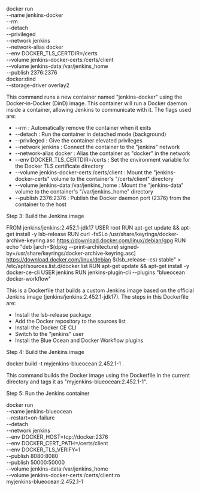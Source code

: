 docker run \
  --name jenkins-docker \
  --rm \
  --detach \
  --privileged \
  --network jenkins \
  --network-alias docker \
  --env DOCKER_TLS_CERTDIR=/certs \
  --volume jenkins-docker-certs:/certs/client \
  --volume jenkins-data:/var/jenkins_home \
  --publish 2376:2376 \
  docker:dind \
  --storage-driver overlay2

This command runs a new container named "jenkins-docker" using the Docker-in-Docker (DinD) image. This container will run a Docker daemon inside a container, allowing Jenkins to communicate with it. The flags used are:

- --rm : Automatically remove the container when it exits
- --detach : Run the container in detached mode (background)
- --privileged : Give the container elevated privileges
- --network jenkins : Connect the container to the "jenkins" network
- --network-alias docker : Alias the container as "docker" in the network
- --env DOCKER_TLS_CERTDIR=/certs : Set the environment variable for the Docker TLS certificate directory
- --volume jenkins-docker-certs:/certs/client : Mount the "jenkins-docker-certs" volume to the container's "/certs/client" directory
- --volume jenkins-data:/var/jenkins_home : Mount the "jenkins-data" volume to the container's "/var/jenkins_home" directory
- --publish 2376:2376 : Publish the Docker daemon port (2376) from the container to the host

Step 3: Build the Jenkins image

FROM jenkins/jenkins:2.452.1-jdk17
USER root
RUN apt-get update && apt-get install -y lsb-release
RUN curl -fsSLo /usr/share/keyrings/docker-archive-keyring.asc https://download.docker.com/linux/debian/gpg
RUN echo "deb [arch=$(dpkg --print-architecture) signed-by=/usr/share/keyrings/docker-archive-keyring.asc] https://download.docker.com/linux/debian $(lsb_release -cs) stable" > /etc/apt/sources.list.d/docker.list
RUN apt-get update && apt-get install -y docker-ce-cli
USER jenkins
RUN jenkins-plugin-cli --plugins "blueocean docker-workflow"

This is a Dockerfile that builds a custom Jenkins image based on the official Jenkins image (jenkins/jenkins:2.452.1-jdk17). The steps in this Dockerfile are:

- Install the lsb-release package
- Add the Docker repository to the sources list
- Install the Docker CE CLI
- Switch to the "jenkins" user
- Install the Blue Ocean and Docker Workflow plugins

Step 4: Build the Jenkins image

docker build -t myjenkins-blueocean:2.452.1-1 .

This command builds the Docker image using the Dockerfile in the current directory and tags it as "myjenkins-blueocean:2.452.1-1".

Step 5: Run the Jenkins container

docker run \
  --name jenkins-blueocean \
  --restart=on-failure \
  --detach \
  --network jenkins \
  --env DOCKER_HOST=tcp://docker:2376 \
  --env DOCKER_CERT_PATH=/certs/client \
  --env DOCKER_TLS_VERIFY=1 \
  --publish 8080:8080 \
  --publish 50000:50000 \
  --volume jenkins-data:/var/jenkins_home \
  --volume jenkins-docker-certs:/certs/client:ro \
  myjenkins-blueocean:2.452.1-1

